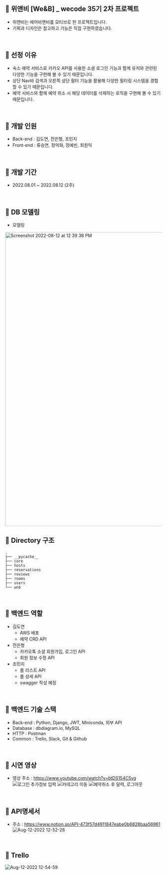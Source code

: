 ##  🏨 위앤비 [We&B] _ wecode 35기 2차 프로젝트
- 위앤비는 에어비앤비를 모티브로 한 프로젝트입니다.
- 기획과 디자인은 참고하고 기능은 직접 구현하였습니다.

<br>

## 🏨 선정 이유
- 숙소 예약 서비스로 카카오 API를 사용한 소셜 로그인 기능과 함께 유저와 관련된 다양한 기능을 구현해 볼 수 있기 때문입니다.
- 상단 Nav바 검색과 오른쪽 상단 필터 기능을 활용해 다양한 필터링 시스템을 경험할 수 있기 때문입니다.
- 예약 서비스와 함께 예약 취소 시 해당 데이터를 삭제하는 로직을 구현해 볼 수 있기 때문입니다.

<br>

## 🏨 개발 인원
- Back-end  : 김도연, 전은형, 조민지
- Front-end : 류승연, 정억화, 정예빈, 최원익

<br>

## 🏨 개발 기간
- 2022.08.01 ~ 2022.08.12 (2주)

<br>

## 🏨 DB 모델링
- 모델링
<img width="943" alt="Screenshot 2022-08-12 at 12 39 38 PM" src="https://user-images.githubusercontent.com/106012542/184280866-ae2388b5-9ff7-43ad-9adb-269e3829a23c.png">

<br>

## 🏨 Directory 구조
```
.
├── __pycache__
├── core
├── hosts
├── reservations
├── reviews
├── rooms
├── users
└── wnb
```
<br>

## 🏨 백엔드 역할
- 김도연
  - AWS 배포
  - 예약 CRD API
- 전은형
  - 카카오톡 소셜 회원가입, 로그인 API
  - 회원 정보 수정 API
- 조민지
  - 룸 리스트 API
  - 룸 상세 API
  - swagger 작성 예정
  
<br>

## 🏨 백엔드 기술 스택
  - Back-end : Python, Django, JWT, Miniconda, 외부 API
  - Database : dbdiagram.io, MySQL
  - HTTP     : Postman
  - Common   : Trello, Slack, Git & Github
    
<br>

## 🏨 시연 영상
- 영상 주소 : https://www.youtube.com/watch?v=btDS154C5yg
![로그인 추가정보 입력](https://user-images.githubusercontent.com/106012542/184283204-7b1984e8-30a3-49fe-9862-ca3eb501aa8c.gif)
![카테고리 이동](https://user-images.githubusercontent.com/106012542/184288880-ba8540ee-b015-4b19-a583-7753f8dd67cb.gif)
![예약취소 후 달력, 로그아웃](https://user-images.githubusercontent.com/106012542/184288918-aa2fec98-d109-4320-a4e6-dbc3b39ccdf4.gif)
  
<br>

## 🏨 API명세서
- 주소 : https://www.notion.so/API-473f57d4911847eabe0b6828baa56961
![Aug-12-2022 12-52-28](https://user-images.githubusercontent.com/106012542/184282089-9bc4d9fb-76fc-4df8-8213-c7aa9b75b352.gif)

<br>

## 🏨 Trello
![Aug-12-2022 12-54-59](https://user-images.githubusercontent.com/106012542/184282292-fc5a06f6-600e-4140-b665-00d5381e7628.gif)
